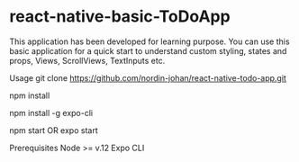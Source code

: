 # react-native-basic-ToDoApp
This application has been developed for learning purpose. You can use this basic application for a quick start to understand custom styling, states and props, Views, ScrollViews, TextInputs etc.

Usage
git clone https://github.com/nordin-johan/react-native-todo-app.git

npm install

npm install -g expo-cli

npm start OR expo start

Prerequisites
Node >= v.12
Expo CLI
